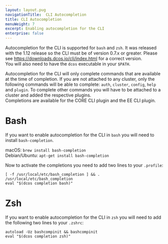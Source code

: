 ```yaml
---
layout: layout.pug
navigationTitle:  CLI Autocompletion
title: CLI Autocompletion
menuWeight: 7
excerpt: Enabling autocompletion for the CLI
enterprise: false
---
```


Autocompletion for the CLI is supported for `bash` and `zsh`.
It was released with the 1.12 release so the CLI must be of version 0.7.x or greater. Please see https://downloads.dcos.io/cli/index.html for a correct version. \
You will also need to have the `dcos` executable in your `$PATH`.

Autocompletion for the CLI will only complete commands that are available at the time of completion. If you are not attached to any cluster, only the following commands will be able to complete: `auth`, `cluster`, `config`, `help` and `plugin`. To complete other commands you will have to be attached to a cluster and added the respective plugins.\
Completions are available for the CORE CLI plugin and the EE CLI plugin.

# Bash #


If you want to enable autocompletion for the CLI in `bash` you will need to install `bash-completion`.

macOS:  `brew install bash-completion` \
Debian/Ubuntu: `apt-get install bash-completion`

Now to activate the completions you need to add two lines to your `.profile`:
```
[ -f /usr/local/etc/bash_completion ] && . /usr/local/etc/bash_completion
eval "$(dcos completion bash)"
```


# Zsh #


If you want to enable autocompletion for the CLI in `zsh` you will need to add the following two lines to your `.zshrc`:

```
autoload -Uz bashcompinit && bashcompinit
eval "$(dcos completion zsh)"
```
